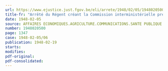 ```yaml
---
url: https://www.ejustice.just.fgov.be/eli/arrete/1948/02/05/1948020500/justel
title-fr: "Arrêté du Régent créant la Commission interministérielle prévue par l'article 8, § 3, 4°, de la loi du 1er octobre 1947 relative à la réparation des dommages de guerre aux biens privés"
date: 1948-02-05
source: AFFAIRES ECONOMIQUES.AGRICULTURE.COMMUNICATIONS.SANTE PUBLIQUE ET FAMILLE
number: 1948020500
page: 1347
case: 1948-02-05/06
publication: 1948-02-19
starts:
modifies:
pdf-original:
pdf-consolidated:
---
```


